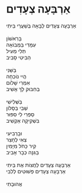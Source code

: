 # אַרְבָּעָה צְעָדִים

אַרְבָּעָה צְעָדִים לַבָּאָה בְּשַׁעֲרֵי בֵּיתִי\
\
בָּרִאשׁוֹן \
עִמָּדִי בַּמְבוֹאָה \
תְּלִי מְעִיל \
הַבִּיטִי סָבִיב\
\
בַּשֵּׁנִי \
הֲיִי נוֹכְחָה \
אִמְרִי שָׁלוֹם\
בְּחִבּוּק לָךְ אָשִׁיב\
\
בַּשְּׁלִישִׁי \
שְׁבִי בַּסָּלוֹן\
סַפְּרִי לִי סִפּוּר\
בִּשְׁקִיקָה אַקְשִׁיב\
\
וּבָרְבִיעִי\
צְאִי לֶחָצֵר\
קִיר כָּחֹל מִיָּמִין\
בַּגִּנָּה כְּבָר אָבִיב\
\
אַרְבָּעָה צְעָדִים לַחֲצוֹת אֶת בֵּיתִי\
אַרְבָּעָה צְעָדִים פְּשׁוּטִים לְלִבִּי\
\
אֲהוּבָתִי